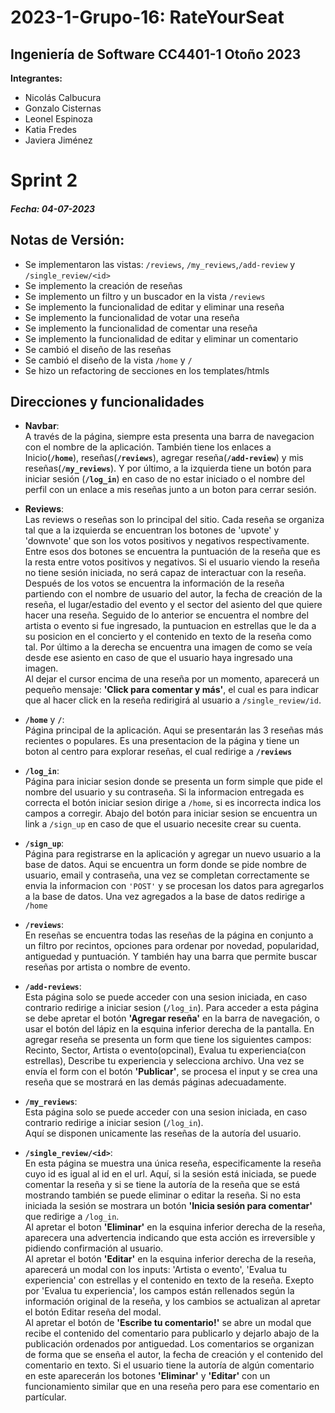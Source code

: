 # 2023-1-Grupo-16: RateYourSeat  
## Ingeniería de Software CC4401-1 Otoño 2023  
**Integrantes:**  
- Nicolás Calbucura  
- Gonzalo Cisternas  
- Leonel Espinoza  
- Katia Fredes  
- Javiera Jiménez  

# Sprint 2  
##### _Fecha:_ 04-07-2023   

## Notas de Versión:  
+ Se implementaron las vistas: `/reviews`, `/my_reviews`,`/add-review`  y `/single_review/<id>` 
+ Se implemento la creación de reseñas
+ Se implemento un filtro y un buscador en la vista `/reviews`
+ Se implemento la funcionalidad de editar y eliminar una reseña
+ Se implemento la funcionalidad de votar una reseña
+ Se implemento la funcionalidad de comentar una reseña
+ Se implemento la funcionalidad de editar y eliminar un comentario
+ Se cambió el diseño de las reseñas
+ Se cambió el diseño de la vista `/home` y `/`
+ Se hizo un refactoring de secciones en los templates/htmls

## Direcciones y funcionalidades 
+ **Navbar**:  
A través de la página, siempre esta presenta una barra de navegacion con el nombre de la aplicación. También tiene los enlaces a Inicio(**`/home`**), reseñas(**`/reviews`**), agregar reseña(**`/add-review`**) y mis reseñas(**`/my_reviews`**). Y por último, a la izquierda tiene un botón para iniciar sesión (**`/log_in`**) en caso de no estar iniciado o el nombre del perfil con un enlace a mis reseñas junto a un boton para cerrar sesión.  

+ **Reviews**:  
Las reviews o reseñas son lo principal del sitio. Cada reseña se organiza tal que a la izquierda se encuentran los botones de 'upvote' y 'downvote' que son los votos positivos y negativos respectivamente. Entre esos dos botones se encuentra la puntuación de la reseña que es la resta entre votos positivos y negativos. Si el usuario viendo la reseña no tiene sesión iniciada, no será capaz de interactuar con la reseña.
Después de los votos se encuentra la información de la reseña partiendo con el nombre de usuario del autor, la fecha de creación de la reseña, el lugar/estadio del evento y el sector del asiento del que quiere hacer una reseña. Seguido de lo anterior se encuentra el nombre del artista o evento si fue ingresado, la puntuacion en estrellas que le da a su posicion en el concierto y el contenido en texto de la reseña como tal.
Por último a la derecha se encuentra una imagen de como se veía desde ese asiento en caso de que el usuario haya ingresado una imagen.  
Al dejar el cursor encima de una reseña por un momento, aparecerá un pequeño mensaje: __'Click para comentar y más'__, el cual es para indicar que al hacer click en la reseña redirigirá al usuario a `/single_review/id`.


+ **`/home`** y **`/`**:  
Página principal de la aplicación. Aqui se presentarán las 3 reseñas más recientes o populares. Es una presentacion de la página y tiene un boton al centro para explorar reseñas, el cual redirige a **`/reviews`**

+ **`/log_in`**:  
Página para iniciar sesion donde se presenta un form simple que pide el nombre del usuario y su contraseña. Si la informacion entregada es correcta el botón iniciar sesion dirige a `/home`, si es incorrecta indica los campos a corregir. Abajo del botón para iniciar sesion se encuentra un link a `/sign_up` en caso de que el usuario necesite crear su cuenta.  

+ **`/sign_up`**:  
Página para registrarse en la aplicación y agregar un nuevo usuario a la base de datos. Aqui se encuentra un form donde se pide nombre de usuario, email y contraseña, una vez se completan correctamente se envia la informacion con `'POST'` y se procesan los datos para agregarlos a la base de datos. Una vez agregados a la base de datos redirige a `/home`   

+ **`/reviews`**:  
En reseñas se encuentra todas las reseñas de la página en conjunto a un filtro por recintos, opciones para ordenar por novedad, popularidad, antiguedad y puntuación. Y también hay una barra que permite buscar reseñas por artista o nombre de evento.  

+ **`/add-reviews`**:  
Esta página solo se puede acceder con una sesion iniciada, en caso contrario redirige a iniciar sesion (`/log_in`).
Para acceder a esta página se debe apretar el botón __'Agregar reseña'__ en la barra de navegación, o usar el botón del lápiz en la esquina inferior derecha de la pantalla.
En agregar reseña se presenta un form que tiene los siguientes campos: Recinto, Sector, Artista o evento(opcinal), Evalua tu experiencia(con estrellas), Describe tu experiencia y selecciona archivo. Una vez se envía el form con el botón __'Publicar'__, se procesa el input y se crea una reseña que se mostrará en las demás páginas adecuadamente.   

+ **`/my_reviews`**:  
Esta página solo se puede acceder con una sesion iniciada, en caso contrario redirige a iniciar sesion (`/log_in`).  
Aquí se disponen unicamente las reseñas de la autoría del usuario.

+ **`/single_review/<id>`**:  
En esta página se muestra una única reseña, especificamente la reseña cuyo id es igual al id en el url. Aquí, si la sesión está iniciada, se puede comentar la reseña y si se tiene la autoría de la reseña que se está mostrando también se puede eliminar o editar la reseña. Si no esta iniciada la sesión se mostrara un botón __'Inicia sesión para comentar'__ que redirige a `/log_in`.  
Al apretar el boton __'Eliminar'__ en la esquina inferior derecha de la reseña, aparecera una advertencia indicando que esta acción es irreversible y pidiendo confirmación al usuario.  
Al apretar el botón __'Editar'__ en la esquina inferior derecha de la reseña, aparecerá un modal con los inputs: 'Artista o evento', 'Evalua tu experiencia' con estrellas y el contenido en texto de la reseña. Exepto por 'Evalua tu experiencia', los campos están rellenados según la información original de la reseña, y los cambios se actualizan al apretar el botón Editar reseña del modal.  
Al apretar el botón de **'Escribe tu comentario!'** se abre un modal que recibe el contenido del comentario para publicarlo y dejarlo abajo de la publicación ordenados por antiguedad. Los comentarios se organizan de forma que se enseña el autor, la fecha de creación y el contenido del comentario en texto. Si el usuario tiene la autoría de algún comentario en este aparecerán los botones __'Eliminar'__ y __'Editar'__ con un funcionamiento similar que en una reseña pero para ese comentario en partícular.  



